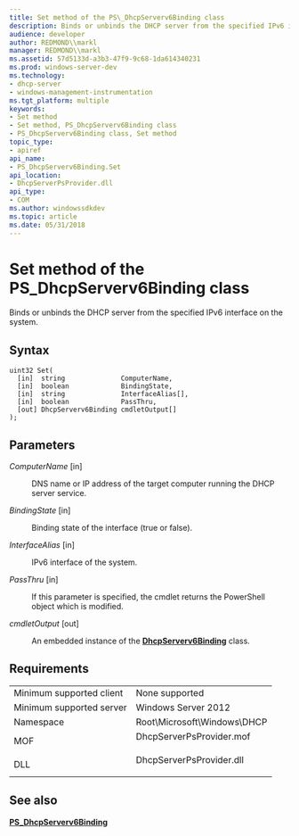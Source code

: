 ```yaml
---
title: Set method of the PS\_DhcpServerv6Binding class
description: Binds or unbinds the DHCP server from the specified IPv6 interface on the system.
audience: developer
author: REDMOND\\markl
manager: REDMOND\\markl
ms.assetid: 57d5133d-a3b3-47f9-9c68-1da614340231
ms.prod: windows-server-dev
ms.technology:
- dhcp-server
- windows-management-instrumentation
ms.tgt_platform: multiple
keywords:
- Set method
- Set method, PS_DhcpServerv6Binding class
- PS_DhcpServerv6Binding class, Set method
topic_type:
- apiref
api_name:
- PS_DhcpServerv6Binding.Set
api_location:
- DhcpServerPsProvider.dll
api_type:
- COM
ms.author: windowssdkdev
ms.topic: article
ms.date: 05/31/2018
---
```


# Set method of the PS\_DhcpServerv6Binding class

Binds or unbinds the DHCP server from the specified IPv6 interface on the system.

## Syntax


```mof
uint32 Set(
  [in]  string              ComputerName,
  [in]  boolean             BindingState,
  [in]  string              InterfaceAlias[],
  [in]  boolean             PassThru,
  [out] DhcpServerv6Binding cmdletOutput[]
);
```



## Parameters

<dl> <dt>

*ComputerName* \[in\]
</dt> <dd>

DNS name or IP address of the target computer running the DHCP server service.

</dd> <dt>

*BindingState* \[in\]
</dt> <dd>

Binding state of the interface (true or false).

</dd> <dt>

*InterfaceAlias* \[in\]
</dt> <dd>

IPv6 interface of the system.

</dd> <dt>

*PassThru* \[in\]
</dt> <dd>

If this parameter is specified, the cmdlet returns the PowerShell object which is modified.

</dd> <dt>

*cmdletOutput* \[out\]
</dt> <dd>

An embedded instance of the [**DhcpServerv6Binding**](dhcpserverv6binding.md) class.

</dd> </dl>

## Requirements



|                                     |                                                                                                     |
|-------------------------------------|-----------------------------------------------------------------------------------------------------|
| Minimum supported client<br/> | None supported<br/>                                                                           |
| Minimum supported server<br/> | Windows Server 2012<br/>                                                                      |
| Namespace<br/>                | Root\\Microsoft\\Windows\\DHCP<br/>                                                           |
| MOF<br/>                      | <dl> <dt>DhcpServerPsProvider.mof</dt> </dl> |
| DLL<br/>                      | <dl> <dt>DhcpServerPsProvider.dll</dt> </dl> |



## See also

<dl> <dt>

[**PS\_DhcpServerv6Binding**](ps-dhcpserverv6binding.md)
</dt> </dl>

 

 





